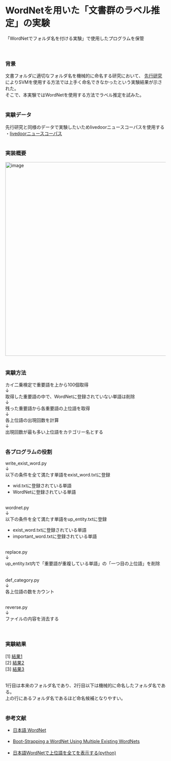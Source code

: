 # WordNetを用いた「文書群のラベル推定」の実験
「WordNetでフォルダ名を付ける実験」で使用したプログラムを保管<br><br><br>

<h3>背景</h3>
文書フォルダに適切なフォルダ名を機械的に命名する研究において、
<a href="https://www.jstage.jst.go.jp/article/jceeek/2019/0/2019_580/_pdf">先行研究</a>
によりSVMを使用する方法では上手く命名できなかったという実験結果が示された。<br>
そこで、本実験ではWordNetを使用する方法でラベル推定を試みた。<br><br>


<h3>実験データ</h3>
先行研究と同様のデータで実験したいためlivedoorニュースコーパスを使用する<br>
・<a href="https://www.rondhuit.com/download.html">livedoorニュースコーパス</a><br><br>

<h3>実装概要</h3>
<img width="607" alt="image" src="https://user-images.githubusercontent.com/116938721/220823584-d7a40dea-c031-48ca-b4c2-951a11b8f850.png">
<br><br>


<h3>実験方法</h3>
カイ二乗検定で重要語を上から100個取得<br>
↓<br>
取得した重要語の中で、WordNetに登録されていない単語は削除<br>
↓<br>
残った重要語から各重要語の上位語を取得<br>
↓<br>
各上位語の出現回数を計算<br>
↓<br>
出現回数が最も多い上位語をカテゴリー名とする<br><br>


<h3>各プログラムの役割</h3>
write_exist_word.py<br>
↓<br>
以下の条件を全て満たす単語をexist_word.txtに登録
<ul>
  <li>wid.txtに登録されている単語</li>
  <li>WordNetに登録されている単語</li><br>
</ul>

wordnet.py<br>
↓<br>
以下の条件を全て満たす単語をup_entity.txtに登録
<ul>
  <li>exist_word.txtに登録されている単語</li>
  <li>important_word.txtに登録されている単語</li><br>
</ul>

replace.py<br>
↓<br>
up_entity.txt内で「重要語が重複している単語」の「一つ目の上位語」を削除<br><br><br>
def_category.py<br>
↓<br>
各上位語の数をカウント<br><br>

reverse.py<br>
↓<br>
ファイルの内容を消去する<br><br><br>


<h3>実験結果</h3>
[1] <a href="https://user-images.githubusercontent.com/116938721/220819462-68c24e10-c107-44a9-aeb1-4b5d9c021e80.jpg">結果1</a><br>
[2] <a href="https://user-images.githubusercontent.com/116938721/220819506-5b8ae82a-d975-4a15-baa5-092b5fff3d5c.jpg">結果2</a><br>
[3] <a href="https://user-images.githubusercontent.com/116938721/220819524-a1fcac1b-77d2-435f-847b-6d1b3721f441.jpg">結果3</a><br><br>

1行目は本来のフォルダ名であり、2行目以下は機械的に命名したフォルダ名である。<br>
上の行にあるフォルダ名であるほど命名候補となりやすい。<br><br>

<h3>参考文献</h3>
<ul>
  <li>
    <a href="https://bond-lab.github.io/wnja/jpn/index.html">日本語 WordNet</a>
  </li><br>
  <li>
    <a href="https://aclanthology.org/L08-1077/">Boot-Strapping a WordNet Using Multiple Existing WordNets</a>
  </li><br>
  <li>
    <a href="https://qiita.com/shunji-muto/items/e8a8794eaed5d0518f8f">日本語WordNetで上位語を全てを表示する(python)</a>
  </li><br>
</ul>

